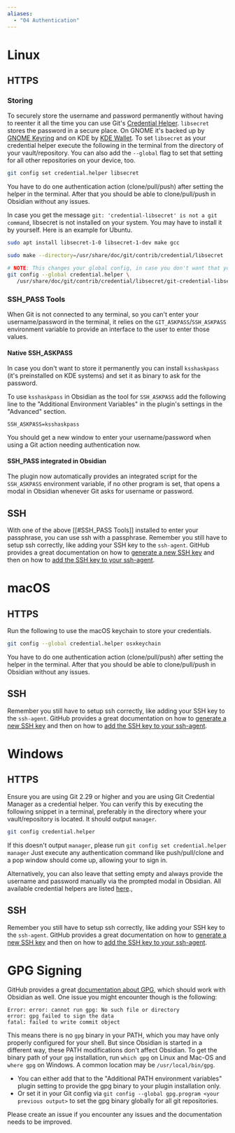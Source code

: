 ```yaml
---
aliases:
  - "04 Authentication"
---
```

# Linux

## HTTPS

### Storing

To securely store the username and password permanently without having to reenter it all the time you can use Git's [Credential Helper](https://git-scm.com/book/en/v2/Git-Tools-Credential-Storage). `libsecret` stores the password in a secure place. On GNOME it's backed up by [GNOME Keyring](https://wiki.gnome.org/Projects/GnomeKeyring/) and on KDE by [KDE Wallet](https://wiki.archlinux.org/title/KDE_Wallet).
To set `libsecret` as your credential helper execute the following in the terminal from the directory of your vault/repository. You can also add the `--global` flag to set that setting for all other repositories on your device, too.

```bash
git config set credential.helper libsecret
```

You have to do one authentication action (clone/pull/push) after setting the helper in the terminal. After that you should be able to clone/pull/push in Obsidian without any issues.

In case you get the message `git: 'credential-libsecret' is not a git command`, libsecret is not installed on your system. You may have to install it by yourself.
Here is an example for Ubuntu.

```bash
sudo apt install libsecret-1-0 libsecret-1-dev make gcc

sudo make --directory=/usr/share/doc/git/contrib/credential/libsecret

# NOTE: This changes your global config, in case you don't want that you can omit the `--global` and execute it in your existing git repository.
git config --global credential.helper \
   /usr/share/doc/git/contrib/credential/libsecret/git-credential-libsecret

```

### SSH_PASS Tools
When Git is not connected to any terminal, so  you can't enter your username/password in the terminal, it relies on the `GIT_ASKPASS`/`SSH_ASKPASS` environment variable to provide an interface to the user to enter those values.

#### Native SSH_ASKPASS
In case you don't want to store it permanently you can install `ksshaskpass` (it's preinstalled on KDE systems) and set it as binary to ask for the password.

To use `ksshaskpass` in Obsidian as the tool for `SSH_ASKPASS` add the following line to the "Additional Environment Variables" in the plugin's settings in the "Advanced" section.

```
SSH_ASKPASS=ksshaskpass
```

You should get a new window to enter your username/password when using a Git action needing authentication now.

#### SSH_PASS integrated in Obsidian
The plugin now automatically provides an integrated script for the `SSH_ASKPASS` environment variable, if no other program is set, that opens a modal in Obsidian whenever Git asks for username or password.

## SSH
With one of the above [[#SSH_PASS Tools]]  installed to enter your passphrase, you can use ssh with a passphrase. Remember you still have to setup ssh correctly, like adding your SSH key to the `ssh-agent`. GitHub provides a great documentation on how to [generate a new SSH key](https://docs.github.com/en/authentication/connecting-to-github-with-ssh/generating-a-new-ssh-key-and-adding-it-to-the-ssh-agent?platform=linux#generating-a-new-ssh-key) and then on how to [add the SSH key to your ssh-agent](https://docs.github.com/en/authentication/connecting-to-github-with-ssh/generating-a-new-ssh-key-and-adding-it-to-the-ssh-agent?platform=linuxu#adding-your-ssh-key-to-the-ssh-agent).

# macOS

## HTTPS

Run the following to use the macOS keychain to store your credentials.

```bash
git config --global credential.helper osxkeychain
```

You have to do one authentication action (clone/pull/push) after setting the helper in the terminal. After that you should be able to clone/pull/push in Obsidian without any issues.

## SSH

Remember you still have to setup ssh correctly, like adding your SSH key to the `ssh-agent`. GitHub provides a great documentation on how to [generate a new SSH key](https://docs.github.com/en/authentication/connecting-to-github-with-ssh/generating-a-new-ssh-key-and-adding-it-to-the-ssh-agent?platform=mac#generating-a-new-ssh-key) and then on how to [add the SSH key to your ssh-agent](https://docs.github.com/en/authentication/connecting-to-github-with-ssh/generating-a-new-ssh-key-and-adding-it-to-the-ssh-agent?platform=mac#adding-your-ssh-key-to-the-ssh-agent).

# Windows

## HTTPS

Ensure you are using Git 2.29 or higher and you are using Git Credential Manager as a credential helper. 
You can verify this by executing the following snippet in a terminal, preferably in the directory where your vault/repository is located. It should output `manager`.

```bash
git config credential.helper
```

If this doesn't output `manager`, please run `git config set credential.helper manager`
Just execute any authentication command like push/pull/clone and a pop window should come up, allowing your to sign in.

Alternatively, you can also leave that setting empty and always provide the username and password manually via the prompted modal in Obsidian. All available credential helpers are listed [here](https://git-scm.com/doc/credential-helpers).,

## SSH
Remember you still have to setup ssh correctly, like adding your SSH key to the `ssh-agent`. GitHub provides a great documentation on how to [generate a new SSH key](https://docs.github.com/en/authentication/connecting-to-github-with-ssh/generating-a-new-ssh-key-and-adding-it-to-the-ssh-agent?platform=windows#generating-a-new-ssh-key) and then on how to [add the SSH key to your ssh-agent](https://docs.github.com/en/authentication/connecting-to-github-with-ssh/generating-a-new-ssh-key-and-adding-it-to-the-ssh-agent?platform=windows#adding-your-ssh-key-to-the-ssh-agent).


# GPG Signing

GitHub provides a great [documentation about GPG](https://docs.github.com/en/authentication/managing-commit-signature-verification/generating-a-new-gpg-key), which should work with Obsidian as well.
One issue you might encounter though is the following:
```
Error: error: cannot run gpg: No such file or directory
error: gpg failed to sign the data
fatal: failed to write commit object
```

This means there is no `gpg`  binary in your PATH, which you may have only properly configured for your shell. But since Obsidian is started in a different way, these PATH modifications don't affect Obsidian. To get the binary path of your `gpg` installation, run `which gpg` on Linux and Mac-OS and `where gpg` on Windows. A common location may be `/usr/local/bin/gpg`.

- You can either add that to the "Additional PATH environment variables" plugin setting to provide the gpg binary to your  plugin installation only.
- Or set it in your Git config via `git config --global gpg.program <your previous output>` to set the gpg binary globally for all git repositories.

Please create an issue if you encounter any issues and the documentation needs to be improved.